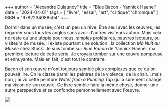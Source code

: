 +++
author = "Alexandre Dulaunoy"
title = "Blue Bacon - Yannick Haenel"
date = "2024-04-01"
tags = [
    "livre", "essai", "art", "critique","chronique"
]
ISBN = "9782234088504"
+++

Dormir dans un musée, c'est un peu un rêve. Être seul avec les œuvres, les regarder sous tous les angles sans avoir d'autres visiteurs autour. Mais cela ne reste qu'une utopie pour nous, simples prolétaires, pauvres lecteurs, ou visiteurs de musée. Il existe pourtant une solution : la collection *Ma Nuit au Musée* chez Stock. Je suis tombé sur *Blue Bacon* de Yannick Haenel, ma première lecture de cette série. Je croyais tomber sur une œuvre pompeuse et ennuyante. Mais en fait, c'est tout le contraire.

Bacon et son œuvre m'ont toujours semblé plus complexes que ce qu'on pouvait lire. On le classe parmi les peintres de la violence, de la chair... mais non, j'ai vu cette peinture *Water from a Running Tap* qui a sûrement changé ma vision de son œuvre. Ce livre semble faire la même chose, donner une autre perspective et se confondre personnellement avec l'œuvre.

![](/images/water-from-a-running-tap.jpg)

